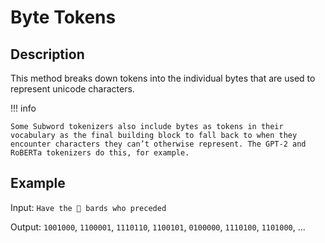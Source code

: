 # Byte Tokens

## Description

This method breaks down tokens into the individual bytes that are used to represent unicode characters.

!!! info

    Some Subword tokenizers also include bytes as tokens in their vocabulary as the final building block to fall back to when they encounter characters they can’t otherwise represent. The GPT-2 and RoBERTa tokenizers do this, for example.

## Example

Input: `Have the 🎵 bards who preceded`

Output: `1001000`, `1100001`, `1110110`, `1100101`, `0100000`, `1110100`, `1101000`, ...
